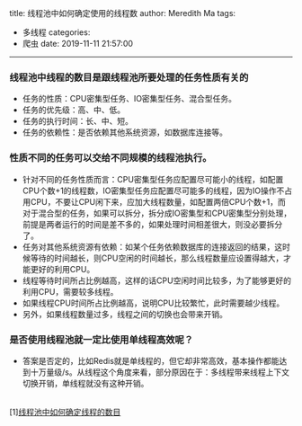 title: 线程池中如何确定使用的线程数
author: Meredith Ma
tags:
  - 多线程
categories:
  - 爬虫
date: 2019-11-11 21:57:00
---
### 线程池中线程的数目是跟线程池所要处理的任务性质有关的

- 任务的性质：CPU密集型任务、IO密集型任务、混合型任务。
- 任务的优先级：高、中、低。
- 任务的执行时间：长、中、短。
- 任务的依赖性：是否依赖其他系统资源，如数据库连接等。

### 性质不同的任务可以交给不同规模的线程池执行。
- 针对不同的任务性质而言：CPU密集型任务应配置尽可能小的线程，如配置CPU个数+1的线程数，IO密集型任务应配置尽可能多的线程，因为IO操作不占用CPU，不要让CPU闲下来，应加大线程数量，如配置两倍CPU个数+1，而对于混合型的任务，如果可以拆分，拆分成IO密集型和CPU密集型分别处理，前提是两者运行的时间是差不多的，如果处理时间相差很大，则没必要拆分了。
- 任务对其他系统资源有依赖：如某个任务依赖数据库的连接返回的结果，这时候等待的时间越长，则CPU空闲的时间越长，那么线程数量应设置得越大，才能更好的利用CPU。 
- 线程等待时间所占比例越高，这样的话CPU空闲时间比较多，为了能够更好的利用CPU，需要较多线程。
- 如果线程CPU时间所占比例越高，说明CPU比较繁忙，此时需要越少线程。 
- 另外，如果线程数量过多，线程之间的切换也会带来开销。


### 是否使用线程池就一定比使用单线程高效呢？
- 答案是否定的，比如Redis就是单线程的，但它却非常高效，基本操作都能达到十万量级/s。从线程这个角度来看，部分原因在于：多线程带来线程上下文切换开销，单线程就没有这种开销。

<br/>[1][线程池中如何确定线程的数目](https://blog.csdn.net/bian_qing_quan11/article/details/78030016)